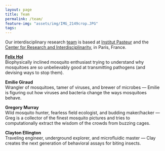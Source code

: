 ```yaml
---
layout: page
title: Team
permalink: /team/
feature-img: "assets/img/IMG_2149crop.JPG"
tags:
---
```


Our interdisciplinary research [team](/team/) is based at [Institut Pasteur](https://research.pasteur.fr/en/) and the [Center for Research and Interdisciplinarity](https://research.cri-paris.org), in Paris, France.

[**Felix Hol**](/bio/)\
Biophysically inclined mosquito enthusiast trying to understand why mosquitoes are so unbelievably good at transmitting pathogens (and devising ways to stop them).

**Emilie Giraud**\
Wrangler of mosquitoes, tamer of viruses, and brewer of microbes &mdash; Emilie is figuring out how viruses and bacteria change the ways mosquitoes behave.

**Gregory Murray**\
Wild mosquito hunter, fearless field ecologist, and budding maker/hacker &mdash; Greg is a collector of the finest mosquito pictures and tries to computationally extract the wisdom of the crowds from buzzing cages.

**Clayton Ellington**\
Traveling engineer, underground explorer, and microfluidic master &mdash; Clay creates the next generation of behavioral assays for biting insects.
